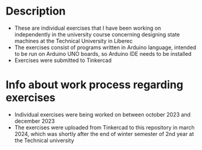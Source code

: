 # Description

- These are individual exercises that I have been working on independently in the university course concerning designing state machines at the Technical University in Liberec
- The exercises consist of programs written in Arduino language, intended to be run on Arduino UNO boards, so Arduino IDE needs to be installed
- Exercises were submitted to Tinkercad

# Info about work process regarding exercises

- Individual exercises were being worked on between october 2023 and december 2023
- The exercises were uploaded from Tinkercad to this repository in march 2024, which was shortly after the end of winter semester of 2nd year at the Technical university
